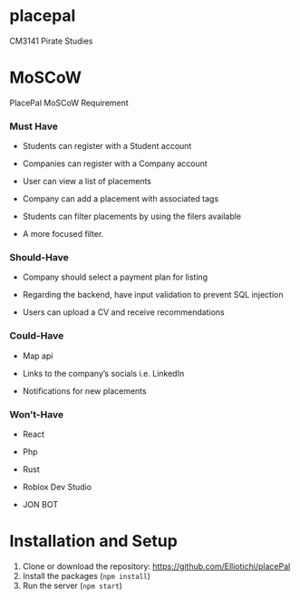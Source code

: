 # placepal
CM3141 Pirate Studies

# MoSCoW
PlacePal MoSCoW Requirement 

### Must Have 

- Students can register with a Student account 

- Companies can register with a Company account 

- User can view a list of placements 

- Company can add a placement with associated tags 

- Students can filter placements by using the filers available 

- A more focused filter.  

 

### Should-Have 

- Company should select a payment plan for listing 

- Regarding the backend, have input validation to prevent SQL injection 

- Users can upload a CV and receive recommendations 

### Could-Have 

- Map api 

- Links to the company’s socials i.e. LinkedIn 

- Notifications for new placements 

### Won’t-Have 

- React 

- Php 

- Rust 

- Roblox Dev Studio 

- JON BOT 

# Installation and Setup
1. Clone or download the repository: https://github.com/Elliotichi/placePal
2. Install the packages (`npm install`)
3. Run the server (`npm start`)
